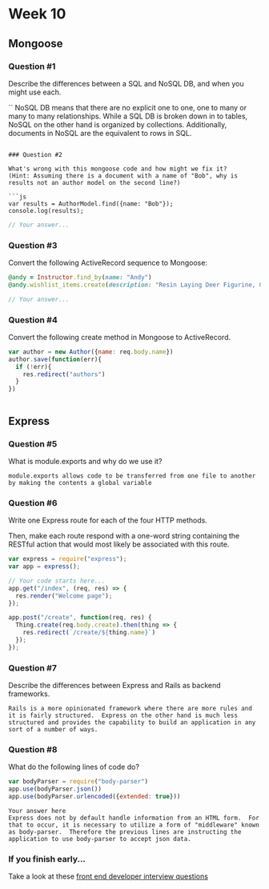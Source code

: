 # Week 10

## Mongoose

### Question #1

Describe the differences between a SQL and NoSQL DB, and when you might use each.

``
NoSQL DB means that there are no explicit one to one, one to many or many to many relationships.  While a SQL DB is broken down in to tables, NoSQL on the other hand is organized by collections.  Additionally, documents in NoSQL are the equivalent to rows in SQL.
```

### Question #2

What's wrong with this mongoose code and how might we fix it?
(Hint: Assuming there is a document with a name of "Bob", why is results not an author model on the second line?)

```js
var results = AuthorModel.find({name: "Bob"});
console.log(results);
```

```js
// Your answer...
```

### Question #3

Convert the following ActiveRecord sequence to Mongoose:

```rb
@andy = Instructor.find_by(name: "Andy")
@andy.wishlist_items.create(description: "Resin Laying Deer Figurine, Gold")
```

```js
// Your answer...
```

### Question #4

Convert the following create method in Mongoose to ActiveRecord.

```js
var author = new Author({name: req.body.name})
author.save(function(err){
  if (!err){
    res.redirect("authors")
  }
})
```

```rb

```
## Express

### Question #5

What is module.exports and why do we use it?

```text
module.exports allows code to be transferred from one file to another by making the contents a global variable
```

### Question #6

Write one Express route for each of the four HTTP methods.

Then, make each route respond with a one-word string containing the RESTful action that would most likely be associated with this route.

```js
var express = require("express");
var app = express();

// Your code starts here...
app.get("/index", (req, res) => {
  res.render("Welcome page");
});

app.post("/create", function(req, res) {
  Thing.create(req.body.create).then(thing => {
    res.redirect(`/create/${thing.name}`)
  });
});

```

### Question #7

Describe the differences between Express and Rails as backend frameworks.

```text
Rails is a more opinionated framework where there are more rules and it is fairly structured.  Express on the other hand is much less structured and provides the capability to build an application in any sort of a number of ways.
```

### Question #8

What do the following lines of code do?

```js
var bodyParser = require("body-parser")
app.use(bodyParser.json())
app.use(bodyParser.urlencoded({extended: true}))
```

```text
Your answer here
Express does not by default handle information from an HTML form.  For that to occur, it is necessary to utilize a form of "middleware" known as body-parser.  Therefore the previous lines are instructing the application to use body-parser to accept json data.
```

### If you finish early...

Take a look at these [front end developer interview questions](https://github.com/h5bp/Front-end-Developer-Interview-Questions/blob/master/README.md)
